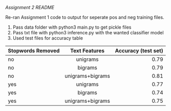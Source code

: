 *Assignment 2 README*

Re-ran Assignment 1 code to output for seperate pos and neg training files.

1. Pass data folder with python3 main.py to get pickle files
2. Pass txt file with python3 inference.py with the wanted classifier model
3. Used test files for accuracy table

| Stopwords Removed| Text Features | Accuracy (test set)  |
| ------------- |:-------------:| -----:|
| no | unigrams | 0.79 |
| no | bigrams  | 0.79 |
| no | unigrams+bigrams|    0.81 |
| yes| unigrams | 0.77 |         
| yes | bigrams | 0.74 |
| yes | unigrams+bigrams | 0.75 | 
